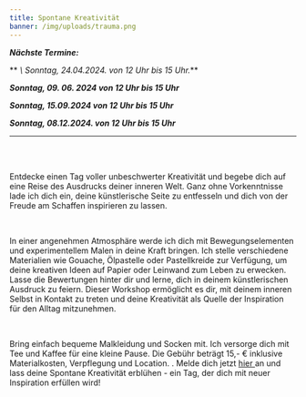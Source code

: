 ```yaml
---
title: Spontane Kreativität
banner: /img/uploads/trauma.png
---
```

***N﻿ächste Termine:***    

 ** *\    Sonntag, 24.04.2024.   von 12 Uhr bis 15 Uhr.***                                           

***Sonntag, 09. 06. 2024   von 12 Uhr bis 15 Uhr***

***Sonntag, 15.09.2024     von 12 Uhr bis 15 Uhr***

***Sonntag, 08.12.2024.   von 12 Uhr bis 15 Uhr***

- - -

<br>
<br>

Entdecke einen Tag voller unbeschwerter Kreativität und begebe dich auf eine Reise des Ausdrucks deiner inneren Welt. Ganz ohne Vorkenntnisse lade ich dich ein, deine künstlerische Seite zu entfesseln und dich von der Freude am Schaffen inspirieren zu lassen.

<br>

In einer angenehmen Atmosphäre werde ich dich mit Bewegungselementen und experimentellem Malen in deine Kraft bringen. Ich stelle verschiedene Materialien wie Gouache, Ölpastelle oder Pastellkreide zur Verfügung, um deine kreativen Ideen auf Papier oder Leinwand zum Leben zu erwecken. Lasse die Bewertungen hinter dir und lerne, dich in deinem künstlerischen Ausdruck zu feiern. Dieser Workshop ermöglicht es dir, mit deinem inneren Selbst in Kontakt zu treten und deine Kreativität als Quelle der Inspiration für den Alltag mitzunehmen.

<br>

Bring einfach bequeme Malkleidung und Socken mit. Ich versorge dich mit Tee und Kaffee für eine kleine Pause. Die Gebühr beträgt 15,- € inklusive Materialkosten, Verpflegung und Location. . Melde dich jetzt [hier ](https://isabell-becher.com#contact)an und lass deine Spontane Kreativität erblühen - ein Tag, der dich mit neuer Inspiration erfüllen wird!